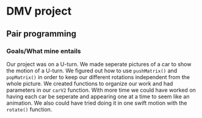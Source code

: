 # DMV project
## Pair programming
### Goals/What mine entails
Our project was on a U-turn. We made seperate pictures of a car to show the motion of a U-turn.
We figured out how to use `pushMatrix()` and `popMatrix()` in order to keep our different rotations independent from the whole picture.
We created functions to organize our work and had parameters in our `carV2` function.
With more time we could have worked on having each car be seperate and appearing one at a time to seem like an animation. We also could have tried doing it in one swift motion with the `rotate()` function.
